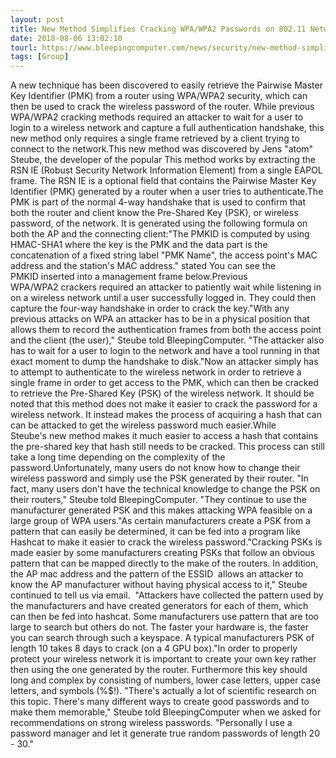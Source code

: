 ```yaml
---
layout: post
title: New Method Simplifies Cracking WPA/WPA2 Passwords on 802.11 Networks
date: 2018-08-06 13:02:10
tourl: https://www.bleepingcomputer.com/news/security/new-method-simplifies-cracking-wpa-wpa2-passwords-on-80211-networks/
tags: [Group]
---
```

A new technique has been discovered to easily retrieve the Pairwise Master Key Identifier (PMK) from a router using WPA/WPA2 security, which can then be used to crack the wireless password of the router. While previous WPA/WPA2 cracking methods required an attacker to wait for a user to login to a wireless network and capture a full authentication handshake, this new method only requires a single frame retrieved by a client trying to connect to the network.This new method was discovered by Jens "atom" Steube, the developer of the popular This method works by extracting the RSN IE (Robust Security Network Information Element) from a single EAPOL frame. The RSN IE is a optional field that contains the Pairwise Master Key Identifier (PMK) generated by a router when a user tries to authenticate.The PMK is part of the normal 4-way handshake that is used to confirm that both the router and client know the Pre-Shared Key (PSK), or wireless password, of the network. It is generated using the following formula on both the AP and the connecting client:"The PMKID is computed by using HMAC-SHA1 where the key is the PMK and the data part is the concatenation of a fixed string label "PMK Name", the access point's MAC address and the station's MAC address." stated You can see the PMKID inserted into a management frame below.Previous WPA/WPA2 crackers required an attacker to patiently wait while listening in on a wireless network until a user successfully logged in. They could then capture the four-way handshake in order to crack the key."With any previous attacks on WPA an attacker has to be in a physical position that allows them to record the authentication frames from both the access point and the client (the user)," Steube told BleepingComputer. "The attacker also has to wait for a user to login to the network and have a tool running in that exact moment to dump the handshake to disk."Now an attacker simply has to attempt to authenticate to the wireless network in order to retrieve a single frame in order to get access to the PMK, which can then be cracked to retrieve the Pre-Shared Key (PSK) of the wireless network. It should be noted that this method does not make it easier to crack the password for a wireless network. It instead makes the process of acquiring a hash that can can be attacked to get the wireless password much easier.While Steube's new method makes it much easier to access a hash that contains the pre-shared key that hash still needs to be cracked. This process can still take a long time depending on the complexity of the password.Unfortunately, many users do not know how to change their wireless password and simply use the PSK generated by their router. "In fact, many users don't have the technical knowledge to change the PSK on their routers," Steube told BleepingComputer. "They continue to use the manufacturer generated PSK and this makes attacking WPA feasible on a large group of WPA users."As certain manufacturers create a PSK from a pattern that can easily be determined, it can be fed into a program like Hashcat to make it easier to crack the wireless password."Cracking PSKs is made easier by some manufacturers creating PSKs that follow an obvious pattern that can be mapped directly to the make of the routers. In addition, the AP mac address and the pattern of the ESSID  allows an attacker to know the AP manufacturer without having physical access to it," Steube continued to tell us via email.  "Attackers have collected the pattern used by the manufacturers and have created generators for each of them, which can then be fed into hashcat. Some manufacturers use pattern that are too large to search but others do not. The faster your hardware is, the faster you can search through such a keyspace. A typical manufacturers PSK of length 10 takes 8 days to crack (on a 4 GPU box)."In order to properly protect your wireless network it is important to create your own key rather then using the one generated by the router. Furthermore this key should long and complex by consisting of numbers, lower case letters, upper case letters, and symbols (%$!). "There's actually a lot of scientific research on this topic. There's many different ways to create good passwords and to make them memorable," Steube told BleepingComputer when we asked for recommendations on strong wireless passwords. "Personally I use a password manager and let it generate true random passwords of length 20 - 30."
